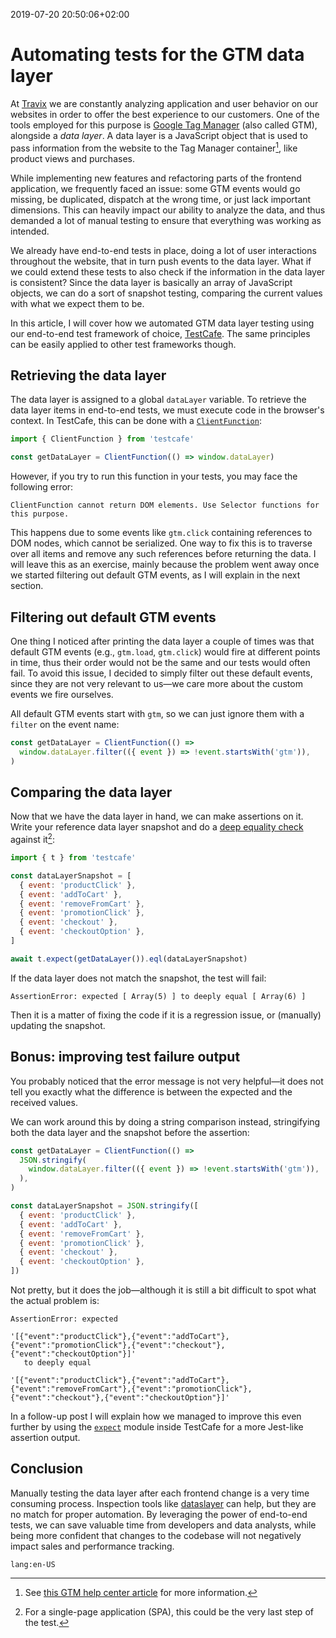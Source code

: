2019-07-20 20:50:06+02:00
# Automating tests for the GTM data layer

At [Travix](https://www.travix.com/) we are constantly analyzing application and user behavior on our websites in order to offer the best experience to our customers. One of the tools employed for this purpose is [Google Tag Manager](https://tagmanager.google.com/) (also called GTM), alongside a _data layer_. A data layer is a JavaScript object that is used to pass information from the website to the Tag Manager container[^1], like product views and purchases.

While implementing new features and refactoring parts of the frontend application, we frequently faced an issue: some GTM events would go missing, be duplicated, dispatch at the wrong time, or just lack important dimensions. This can heavily impact our ability to analyze the data, and thus demanded a lot of manual testing to ensure that everything was working as intended.

We already have end-to-end tests in place, doing a lot of user interactions throughout the website, that in turn push events to the data layer. What if we could extend these tests to also check if the information in the data layer is consistent? Since the data layer is basically an array of JavaScript objects, we can do a sort of snapshot testing, comparing the current values with what we expect them to be.

In this article, I will cover how we automated GTM data layer testing using our end-to-end test framework of choice, [TestCafe](https://devexpress.github.io/testcafe/). The same principles can be easily applied to other test frameworks though.

## Retrieving the data layer

The data layer is assigned to a global `dataLayer` variable. To retrieve the data layer items in end-to-end tests, we must execute code in the browser's context. In TestCafe, this can be done with a [`ClientFunction`](https://devexpress.github.io/testcafe/documentation/test-api/obtaining-data-from-the-client/):

```js
import { ClientFunction } from 'testcafe'

const getDataLayer = ClientFunction(() => window.dataLayer)
```

However, if you try to run this function in your tests, you may face the following error:

```
ClientFunction cannot return DOM elements. Use Selector functions for this purpose.
```

This happens due to some events like `gtm.click` containing references to DOM nodes, which cannot be serialized. One way to fix this is to traverse over all items and remove any such references before returning the data. I will leave this as an exercise, mainly because the problem went away once we started filtering out default GTM events, as I will explain in the next section.

## Filtering out default GTM events

One thing I noticed after printing the data layer a couple of times was that default GTM events (e.g., `gtm.load`, `gtm.click`) would fire at different points in time, thus their order would not be the same and our tests would often fail. To avoid this issue, I decided to simply filter out these default events, since they are not very relevant to us—we care more about the custom events we fire ourselves.

All default GTM events start with `gtm`, so we can just ignore them with a `filter` on the event name:

```js
const getDataLayer = ClientFunction(() =>
  window.dataLayer.filter(({ event }) => !event.startsWith('gtm')),
)
```

## Comparing the data layer

Now that we have the data layer in hand, we can make assertions on it. Write your reference data layer snapshot and do a [deep equality check](https://devexpress.github.io/testcafe/documentation/test-api/assertions/assertion-api.html#deep-equal) against it[^2]:

```js
import { t } from 'testcafe'

const dataLayerSnapshot = [
  { event: 'productClick' },
  { event: 'addToCart' },
  { event: 'removeFromCart' },
  { event: 'promotionClick' },
  { event: 'checkout' },
  { event: 'checkoutOption' },
]

await t.expect(getDataLayer()).eql(dataLayerSnapshot)
```

If the data layer does not match the snapshot, the test will fail:

```
AssertionError: expected [ Array(5) ] to deeply equal [ Array(6) ]
```

Then it is a matter of fixing the code if it is a regression issue, or (manually) updating the snapshot.

## Bonus: improving test failure output

You probably noticed that the error message is not very helpful—it does not tell you exactly what the difference is between the expected and the received values.

We can work around this by doing a string comparison instead, stringifying both the data layer and the snapshot before the assertion:

```js
const getDataLayer = ClientFunction(() =>
  JSON.stringify(
    window.dataLayer.filter(({ event }) => !event.startsWith('gtm')),
  ),
)
```

```js
const dataLayerSnapshot = JSON.stringify([
  { event: 'productClick' },
  { event: 'addToCart' },
  { event: 'removeFromCart' },
  { event: 'promotionClick' },
  { event: 'checkout' },
  { event: 'checkoutOption' },
])
```

Not pretty, but it does the job—although it is still a bit difficult to spot what the actual problem is:

```
AssertionError: expected

'[{"event":"productClick"},{"event":"addToCart"},{"event":"promotionClick"},{"event":"checkout"},{"event":"checkoutOption"}]'
   to deeply equal

'[{"event":"productClick"},{"event":"addToCart"},{"event":"removeFromCart"},{"event":"promotionClick"},{"event":"checkout"},{"event":"checkoutOption"}]'
```

In a follow-up post I will explain how we managed to improve this even further by using the [`expect`](https://www.npmjs.com/package/expect) module inside TestCafe for a more Jest-like assertion output.

## Conclusion

Manually testing the data layer after each frontend change is a very time consuming process. Inspection tools like [dataslayer](https://dataslayer.org/) can help, but they are no match for proper automation. By leveraging the power of end-to-end tests, we can save valuable time from developers and data analysts, while being more confident that changes to the codebase will not negatively impact sales and performance tracking.

[^1]: See [this GTM help center article](https://support.google.com/tagmanager/answer/6164391) for more information.
[^2]: For a single-page application (SPA), this could be the very last step of the test.

`lang:en-US`
